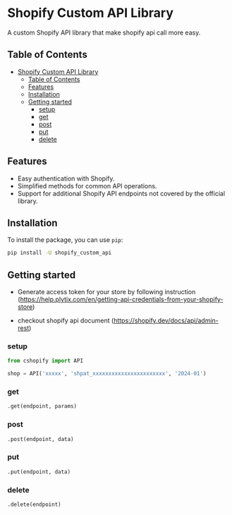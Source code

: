 # Shopify Custom API Library

A custom Shopify API library that make shopify api call more easy.

## Table of Contents

- [Shopify Custom API Library](#shopify-custom-api-library)
  - [Table of Contents](#table-of-contents)
  - [Features](#features)
  - [Installation](#installation)
  - [Getting started](#getting-started)
    - [setup](#setup)
    - [get](#get)
    - [post](#post)
    - [put](#put)
    - [delete](#delete)
## Features

- Easy authentication with Shopify.
- Simplified methods for common API operations.
- Support for additional Shopify API endpoints not covered by the official library.

## Installation

To install the package, you can use `pip`:

```sh
pip install -U shopify_custom_api
```
## Getting started
- Generate access token for your store by following instruction
  (https://help.plytix.com/en/getting-api-credentials-from-your-shopify-store)

- checkout shopify api document
  (https://shopify.dev/docs/api/admin-rest)

### setup
```py
from cshopify import API

shop = API('xxxxx', 'shpat_xxxxxxxxxxxxxxxxxxxxxxx', '2024-01')
```
### get
```py
.get(endpoint, params)
```
### post
```py
.post(endpoint, data)
```
### put
```py
.put(endpoint, data)
```
### delete
```py
.delete(endpoint)
```


